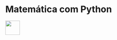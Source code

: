 # Matemática com Python

<img width="45px" 
src="https://cdn.jsdelivr.net/gh/devicons/devicon@latest/icons/python/python-original.svg" />